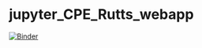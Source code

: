 # jupyter_CPE_Rutts_webapp
[![Binder](https://mybinder.org/badge_logo.svg)](https://mybinder.org/v2/gh/akimotoxice/jupyter_CPE_Rutts_webapp/HEAD?urlpath=voila%2Frender%2FRep_Gen_RUTTS_REV_mybinder.ipynb)
